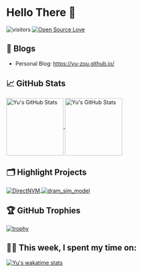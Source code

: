 # Hello There 👋

![visitors](https://visitor-badge.laobi.icu/badge?page_id=yu-zou.yu-zou)
[![Open Source Love](https://badges.frapsoft.com/os/v1/open-source.svg?v=102)](https://github.com/ellerbrock/open-source-badge/)

## 📝 Blogs

- Personal Blog: https://yu-zou.github.io/

## &#x1f4c8; GitHub Stats

<a href="https://github.com/yu-zou/yu-zou">
  <img align="center" src="https://github-readme-stats.vercel.app/api?username=yu-zou&count_private=true&show_icons=true&theme=dracula"
       alt="Yu's GitHub Stats"
       height="150"/>
</a>

<a href="https://github.com/yu-zou/yu-zou">
  <img align="center" src="https://github-readme-stats.vercel.app/api/top-langs/?username=yu-zou&theme=radical&layout=compact"
       alt="Yu's GitHub Stats"
       height="150"/>
</a>

## 🗂️ Highlight Projects

<a href="https://github.com/yu-zou/DirectNVM">
  <img align="center" src="https://github-readme-stats.vercel.app/api/pin/?username=yu-zou&repo=DirectNVM&theme=radical" alt="DirectNVM" />
</a>

<a href="https://github.com/yu-zou/dram_sim_model">
  <img align="center" src="https://github-readme-stats.vercel.app/api/pin/?username=yu-zou&repo=dram_sim_model&theme=radical" alt="dram_sim_model" />
</a>

## 🏆 GitHub Trophies

[![trophy](https://github-profile-trophy.vercel.app/?username=yu-zou&theme=nord&column=7)](https://github.com/ryo-ma/github-profile-trophy)


## 👨‍💻 This week, I spent my time on:

[![Yu's wakatime stats](https://github-readme-stats.vercel.app/api/wakatime?username=BigHandsomeBee&theme=gruvbox)](https://github.com/anuraghazra/github-readme-stats)

